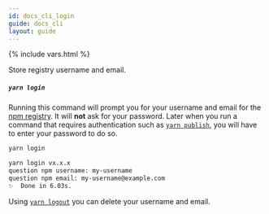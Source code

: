 ```yaml
---
id: docs_cli_login
guide: docs_cli
layout: guide
---
```


{% include vars.html %}

<p class="lead">Store registry username and email.</p>

##### `yarn login` <a class="toc" id="toc-yarn-login" href="#toc-yarn-login"></a>

Running this command will prompt you for your username and email for the
[npm registry](https://www.npmjs.com/). It will **not** ask for your password.
Later when you run a command that requires authentication such as
[`yarn publish`]({{url_base}}/docs/cli/publish), you will have to enter your
password to do so.

```sh
yarn login
```

```sh
yarn login vx.x.x
question npm username: my-username
question npm email: my-username@example.com
✨  Done in 6.03s.
```

Using [`yarn logout`]({{url_base}}/docs/cli/logout) you can delete your
username and email.
